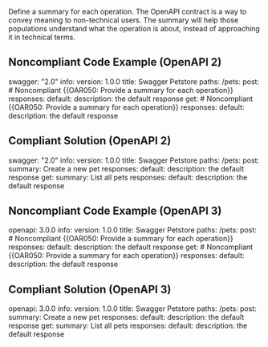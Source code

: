 Define a summary for each operation. The OpenAPI contract is a way to convey meaning to non-technical users. The summary will help those populations understand what the operation is about, instead of approaching it in technical terms.

Noncompliant Code Example (OpenAPI 2)
-------------------------------------

swagger: "2.0"
info:
  version: 1.0.0
  title: Swagger Petstore
paths:
  /pets:
    post: \# Noncompliant {{OAR050: Provide a summary for each operation}}
      responses:
        default:
          description: the default response
    get: \# Noncompliant {{OAR050: Provide a summary for each operation}}
      responses:
        default:
          description: the default response

Compliant Solution (OpenAPI 2)
------------------------------

swagger: "2.0"
info:
  version: 1.0.0
  title: Swagger Petstore
paths:
  /pets:
    post:
      summary: Create a new pet
      responses:
        default:
          description: the default response
    get:
      summary: List all pets
      responses:
        default:
          description: the default response

Noncompliant Code Example (OpenAPI 3)
-------------------------------------

openapi: 3.0.0
info:
  version: 1.0.0
  title: Swagger Petstore
paths:
  /pets:
    post: \# Noncompliant {{OAR050: Provide a summary for each operation}}
      responses:
        default:
          description: the default response
    get: \# Noncompliant {{OAR050: Provide a summary for each operation}}
      responses:
        default:
          description: the default response

Compliant Solution (OpenAPI 3)
------------------------------

openapi: 3.0.0
info:
  version: 1.0.0
  title: Swagger Petstore
paths:
  /pets:
    post:
      summary: Create a new pet
      responses:
        default:
          description: the default response
    get:
      summary: List all pets
      responses:
        default:
          description: the default response
